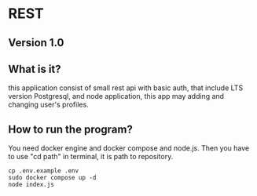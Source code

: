 # REST

<h2>Version 1.0</h2>

<h2>What is it?</h2>

this application consist of small rest api with basic auth, that include LTS version Postgresql, and node application, this app may adding and changing user's profiles.

<h2>How to run the program?</h2>

You need docker engine and docker compose and node.js. Then you have to use "cd path" in terminal, it is path to repository.

```
cp .env.example .env
sudo docker compose up -d
node index.js
```